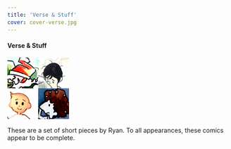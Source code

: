 ```yaml
---
title: 'Verse & Stuff'
cover: cover-verse.jpg
---
```


#### Verse & Stuff

![](versetitle.jpg "A compilation of icons for the Verse and Stuff comics.")

These are a set of short pieces by Ryan. To all appearances, these comics appear to be complete.
